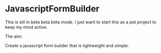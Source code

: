 # JavascriptFormBuilder

This is stil in beta beta beta mode. I just want to start this as a pet project to keep my mind active. 

The aim:

Create a javascript form builder that is lightweight and simple.

